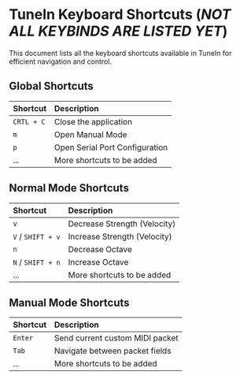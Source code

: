 # TuneIn Keyboard Shortcuts (*NOT ALL KEYBINDS ARE LISTED YET*)

This document lists all the keyboard shortcuts available in TuneIn for efficient navigation and control.

## Global Shortcuts

| Shortcut | Description           |
| :------- | :-------------------- |
| `CRTL + C` | Close the application |
| `m`      | Open Manual Mode      |
| `p`      | Open Serial Port Configuration |
| ...      | More shortcuts to be added |

## Normal Mode Shortcuts

| Shortcut | Description            |
| :------- | :--------------------- |
| `v`      | Decrease Strength (Velocity) |
| `V` / `SHIFT + v` | Increase Strength (Velocity) |
| `n`      | Decrease Octave        |
| `N` / `SHIFT + n` | Increase Octave    |
| ...      | More shortcuts to be added |

## Manual Mode Shortcuts

| Shortcut | Description               |
| :------- | :------------------------ |
| `Enter`  | Send current custom MIDI packet |
| `Tab`    | Navigate between packet fields |
| ...      | More shortcuts to be added |